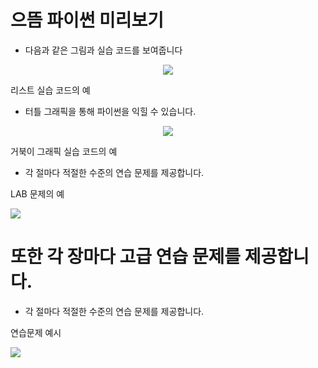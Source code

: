# 으뜸 파이썬 미리보기

- 다음과 같은 그림과 실습 코드를 보여줍니다
<p align="center">
  <img src="github-image/list-ex.JPG">
  <p>리스트 실습 코드의 예
</p>

- 터틀 그래픽을 통해 파이썬을 익힐 수 있습니다.
<p align="center">
  <img src="github-image/turtle-ex.JPG">
  <p>거북이 그래픽 실습 코드의 예
</p>

- 각 절마다 적절한 수준의 연습 문제를 제공합니다.
<p align="center">
  <p>LAB 문제의 예
  <p><img src="github-image/lab-ex.JPG">
</p>

# 또한 각 장마다 고급 연습 문제를 제공합니다.
- 각 절마다 적절한 수준의 연습 문제를 제공합니다.
<p align="center">
  <p> 연습문제 예시 
  <p><img src="github-image/exercise.JPG">
</p>
